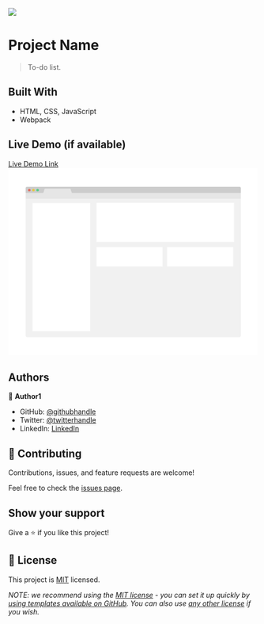![](https://img.shields.io/badge/Microverse-blueviolet)

# Project Name

> To-do list.


## Built With

- HTML, CSS, JavaScript
- Webpack

## Live Demo (if available)

[Live Demo Link](https://shella12.github.io/to-do-list.github.io/dist)
![](./app_screenshot.png)

## Authors

👤 **Author1**

- GitHub: [@githubhandle](https://github.com/shella12)
- Twitter: [@twitterhandle](https://twitter.com/AyeshaA03712974)
- LinkedIn: [LinkedIn](https://www.linkedin.com/in/ayesha-arshad-a690a015a/)

## 🤝 Contributing

Contributions, issues, and feature requests are welcome!

Feel free to check the [issues page](../../issues/).

## Show your support

Give a ⭐️ if you like this project!

## 📝 License

This project is [MIT](./LICENSE) licensed.

_NOTE: we recommend using the [MIT license](https://choosealicense.com/licenses/mit/) - you can set it up quickly by [using templates available on GitHub](https://docs.github.com/en/communities/setting-up-your-project-for-healthy-contributions/adding-a-license-to-a-repository). You can also use [any other license](https://choosealicense.com/licenses/) if you wish._
